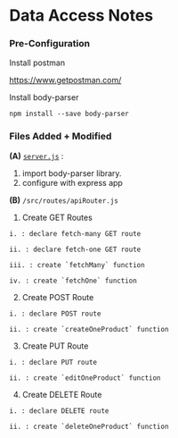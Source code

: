# Data Access Notes

### Pre-Configuration

Install postman

https://www.getpostman.com/

Install body-parser

```
npm install --save body-parser
```

### Files Added + Modified

**(A)** [`server.js`](./server.js) :
  1. import body-parser library. 
  2. configure with express app
  

**(B)** `/src/routes/apiRouter.js`
  1. Create GET Routes

    i. : declare fetch-many GET route

    ii. : declare fetch-one GET route

    iii. : create `fetchMany` function

    iv. : create `fetchOne` function

  2. Create POST Route

    i. : declare POST route

    ii. : create `createOneProduct` function

  3. Create PUT Route

    i. : declare PUT route

    ii. : create `editOneProduct` function

  4. Create DELETE Route
  
    i. : declare DELETE route
    
    ii. : create `deleteOneProduct` function
  
